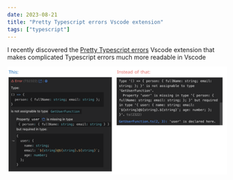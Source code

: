```yaml
---
date: 2023-08-21
title: "Pretty Typescript errors Vscode extension"
tags: ["typescript"]
---
```



I recently discovered the [Pretty Typescript errors](https://marketplace.visualstudio.com/items?itemName=yoavbls.pretty-ts-errors) Vscode extension that makes complicated Typescript errors much more readable in Vscode

![tooltip comparison screenshot](pretty-typescript-errors.png)
